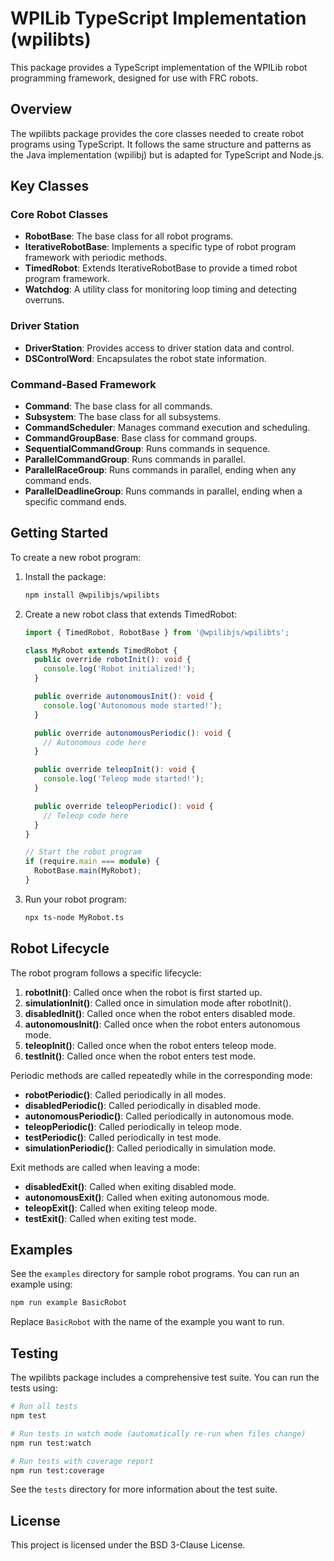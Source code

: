 # WPILib TypeScript Implementation (wpilibts)

This package provides a TypeScript implementation of the WPILib robot programming framework, designed for use with FRC robots.

## Overview

The wpilibts package provides the core classes needed to create robot programs using TypeScript. It follows the same structure and patterns as the Java implementation (wpilibj) but is adapted for TypeScript and Node.js.

## Key Classes

### Core Robot Classes
- **RobotBase**: The base class for all robot programs.
- **IterativeRobotBase**: Implements a specific type of robot program framework with periodic methods.
- **TimedRobot**: Extends IterativeRobotBase to provide a timed robot program framework.
- **Watchdog**: A utility class for monitoring loop timing and detecting overruns.

### Driver Station
- **DriverStation**: Provides access to driver station data and control.
- **DSControlWord**: Encapsulates the robot state information.

### Command-Based Framework
- **Command**: The base class for all commands.
- **Subsystem**: The base class for all subsystems.
- **CommandScheduler**: Manages command execution and scheduling.
- **CommandGroupBase**: Base class for command groups.
- **SequentialCommandGroup**: Runs commands in sequence.
- **ParallelCommandGroup**: Runs commands in parallel.
- **ParallelRaceGroup**: Runs commands in parallel, ending when any command ends.
- **ParallelDeadlineGroup**: Runs commands in parallel, ending when a specific command ends.

## Getting Started

To create a new robot program:

1. Install the package:
   ```bash
   npm install @wpilibjs/wpilibts
   ```

2. Create a new robot class that extends TimedRobot:
   ```typescript
   import { TimedRobot, RobotBase } from '@wpilibjs/wpilibts';

   class MyRobot extends TimedRobot {
     public override robotInit(): void {
       console.log('Robot initialized!');
     }

     public override autonomousInit(): void {
       console.log('Autonomous mode started!');
     }

     public override autonomousPeriodic(): void {
       // Autonomous code here
     }

     public override teleopInit(): void {
       console.log('Teleop mode started!');
     }

     public override teleopPeriodic(): void {
       // Teleop code here
     }
   }

   // Start the robot program
   if (require.main === module) {
     RobotBase.main(MyRobot);
   }
   ```

3. Run your robot program:
   ```bash
   npx ts-node MyRobot.ts
   ```

## Robot Lifecycle

The robot program follows a specific lifecycle:

1. **robotInit()**: Called once when the robot is first started up.
2. **simulationInit()**: Called once in simulation mode after robotInit().
3. **disabledInit()**: Called once when the robot enters disabled mode.
4. **autonomousInit()**: Called once when the robot enters autonomous mode.
5. **teleopInit()**: Called once when the robot enters teleop mode.
6. **testInit()**: Called once when the robot enters test mode.

Periodic methods are called repeatedly while in the corresponding mode:

- **robotPeriodic()**: Called periodically in all modes.
- **disabledPeriodic()**: Called periodically in disabled mode.
- **autonomousPeriodic()**: Called periodically in autonomous mode.
- **teleopPeriodic()**: Called periodically in teleop mode.
- **testPeriodic()**: Called periodically in test mode.
- **simulationPeriodic()**: Called periodically in simulation mode.

Exit methods are called when leaving a mode:

- **disabledExit()**: Called when exiting disabled mode.
- **autonomousExit()**: Called when exiting autonomous mode.
- **teleopExit()**: Called when exiting teleop mode.
- **testExit()**: Called when exiting test mode.

## Examples

See the `examples` directory for sample robot programs. You can run an example using:

```bash
npm run example BasicRobot
```

Replace `BasicRobot` with the name of the example you want to run.

## Testing

The wpilibts package includes a comprehensive test suite. You can run the tests using:

```bash
# Run all tests
npm test

# Run tests in watch mode (automatically re-run when files change)
npm run test:watch

# Run tests with coverage report
npm run test:coverage
```

See the `tests` directory for more information about the test suite.

## License

This project is licensed under the BSD 3-Clause License.
